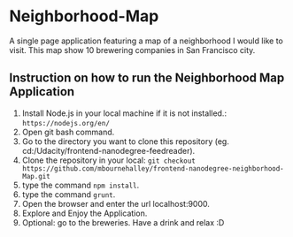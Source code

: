 # Neighborhood-Map
A single page application featuring a map of a neighborhood I would like to visit.
This map show 10 brewering companies in San Francisco city.

## Instruction on how to run the Neighborhood Map Application
1. Install Node.js in your local machine if it is not installed.: `https://nodejs.org/en/`
2. Open git bash command.
3. Go to the directory you want to clone this repository (eg. cd:/Udacity/frontend-nanodegree-feedreader).
4. Clone the repository in your local: `git checkout https://github.com/mbournehalley/frontend-nanodegree-neighborhood-Map.git`
5. type the command `npm install`.
6. type the command `grunt`.
7. Open the browser and enter the url localhost:9000.
8. Explore and Enjoy the Application.
9. Optional: go to the breweries. Have a drink and relax :D